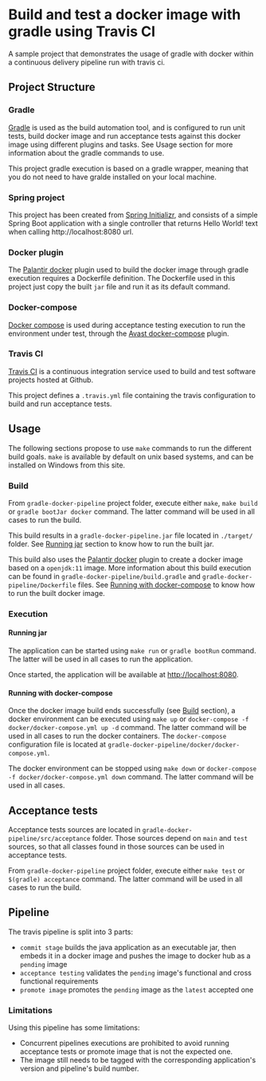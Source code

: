 # Build and test a docker image with gradle using Travis CI
A sample project that demonstrates the usage of gradle with docker within a continuous delivery pipeline run with travis ci.

## Project Structure

### Gradle

[Gradle](https://gradle.org/) is used as the build automation tool, and is configured to run unit tests, build docker image and run acceptance tests against this docker image using different plugins and tasks. See Usage section for more information about the gradle commands to use.

This project gradle execution is based on a gradle wrapper, meaning that you do not need to have gralde installed on your local machine.

### Spring project

This project has been created from [Spring Initializr](https://start.spring.io), and consists of a simple Spring Boot application with a single controller that returns Hello World! text when calling http://localhost:8080 url.

### Docker plugin

The [Palantir docker](https://github.com/palantir/gradle-docker) plugin used to build the docker image through gradle execution requires a Dockerfile definition. The Dockerfile used in this project just copy the built `jar` file and run it as its default command.

### Docker-compose

[Docker compose](https://docs.docker.com/compose/) is used during acceptance testing execution to run the environment under test, through the [Avast docker-compose](https://github.com/avast/gradle-docker-compose-plugin) plugin.

### Travis CI

[Travis CI](https://travis-ci.org/) is a continuous integration service used to build and test software projects hosted at Github.

This project defines a `.travis.yml` file containing the travis configuration to build and run acceptance tests.

## Usage

The following sections propose to use `make` commands to run the different build goals. `make` is available by default on unix based systems, and can be installed on Windows from this site.

### Build

From `gradle-docker-pipeline` project folder, execute either `make`, `make build` or `gradle bootJar docker` command. The latter command will be used in all cases to run the build.

This build results in a `gradle-docker-pipeline.jar` file located in `./target/` folder. See [Running jar](#running-jar) section to know how to run the built jar.

This build also uses the [Palantir docker](https://github.com/palantir/gradle-docker) plugin to create a docker image based on a `openjdk:11` image. More information about this build execution can be found in `gradle-docker-pipeline/build.gradle` and `gradle-docker-pipeline/Dockerfile` files. See [Running with docker-compose](#running-with-docker-compose) to know how to run the built docker image.

### Execution

#### Running jar

The application can be started using `make run` or `gradle bootRun` command. The latter will be used in all cases to run the application.

Once started, the application will be available at [http://localhost:8080](http://localhost:8080).

#### Running with docker-compose

Once the docker image build ends successfully (see [Build](#build) section), a docker environment can be executed using `make up` or `docker-compose -f docker/docker-compose.yml up -d` command. The latter command will be used in all cases to run the docker containers. The `docker-compose` configuration file is located at `gradle-docker-pipeline/docker/docker-compose.yml`.

The docker environment can be stopped using `make down` or `docker-compose -f docker/docker-compose.yml down` command. The latter command will be used in all cases.

## Acceptance tests

Acceptance tests sources are located in `gradle-docker-pipeline/src/acceptance` folder. Those sources depend on `main` and `test` sources, so that all classes found in those sources can be used in acceptance tests.

From `gradle-docker-pipeline` project folder, execute either `make test` or `$(gradle) acceptance` command. The latter command will be used in all cases to run the build.

## Pipeline

The travis pipeline is split into 3 parts:

- `commit stage` builds the java application as an executable jar, then embeds it in a docker image and pushes the image to docker hub as a `pending` image
- `acceptance testing` validates the `pending` image's functional and cross functional requirements
- `promote image` promotes the `pending` image as the `latest` accepted one

### Limitations

Using this pipeline has some limitations:

- Concurrent pipelines executions are prohibited to avoid running acceptance tests or promote image that is not the expected one. 
- The image still needs to be tagged with the corresponding application's version and pipeline's build number.
